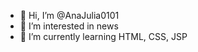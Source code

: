 - 👋 Hi, I’m @AnaJulia0101
- 👀 I’m interested in news
- 🌱 I’m currently learning HTML, CSS, JSP

<!---
AnaJulia0101/AnaJulia0101 is a ✨ special ✨ repository because its `README.md` (this file) appears on your GitHub profile.
You can click the Preview link to take a look at your changes.
--->
